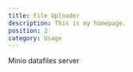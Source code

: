 ```yaml
---
title: File Uploader
description: This is my homepage.
position: 2
category: Usage
---
```

Minio datafiles server 

